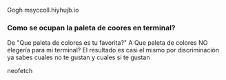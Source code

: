 Gogh 
msyccoll.hiyhujb.io

### Como se ocupan la paleta de coores  en terminal?

De "Que paleta de colores es tu favorita?" A Que paleta de colores NO elegería para mi terminal?
El resultado es casi el mismo
por discriminación ya sabes cuales no te gustan y cuales si te gustan


neofetch